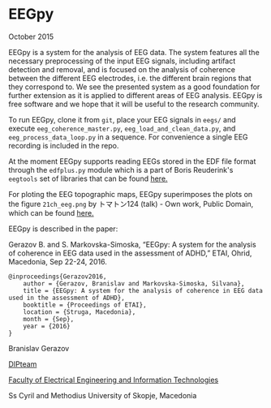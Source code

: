 # EEGpy
October 2015

EEGpy is a system for the analysis of EEG data.  The system features all the necessary preprocessing of the input EEG signals, including artifact detection and removal, and is focused on the analysis of coherence between the different EEG electrodes, i.e. the different brain regions that they correspond to. We see the presented system as a good foundation for further extension as it is applied to different areas of EEG analysis. EEGpy is free software and we hope that it will be useful to the research community.

To run EEGpy, clone it from `git`, place your EEG signals in `eegs/` and execute `eeg_coherence_master.py`, `eeg_load_and_clean_data.py`, and `eeg_process_data_loop.py` in a sequence. For convenience a single EEG recording is included in the repo.

At the moment EEGpy supports reading EEGs stored in the EDF file format through the `edfplus.py` module which is a part of Boris Reuderink's `eegtools` set of libraries that can be found [here.](https://github.com/breuderink/eegtools)

For ploting the EEG topographic maps, EEGpy superimposes the plots on the figure `21ch_eeg.png` by トマトン124 (talk) - Own work, Public Domain, which can be found [here.](https://commons.wikimedia.org/w/index.php?curid=10489987)

EEGpy is described in the paper:

Gerazov B. and S. Markovska-Simoska, “EEGpy: A system for the analysis of coherence in EEG data used in the assessment of ADHD,” ETAI, Ohrid, Macedonia, Sep 22-24, 2016.

```
@inproceedings{Gerazov2016,
    author = {Gerazov, Branislav and Markovska-Simoska, Silvana},
    title = {EEGpy: A system for the analysis of coherence in EEG data used in the assessment of ADHD},
    booktitle = {Proceedings of ETAI},
    location = {Struga, Macedonia},
    month = {Sep},
    year = {2016}
}
```

Branislav Gerazov

[DIPteam](http://dipteam.feit.ukim.edu.mk/)

[Faculty of Electrical Engineering and Information Technologies](http://feit.ukim.edu.mk)

Ss Cyril and Methodius University of Skopje, Macedonia
